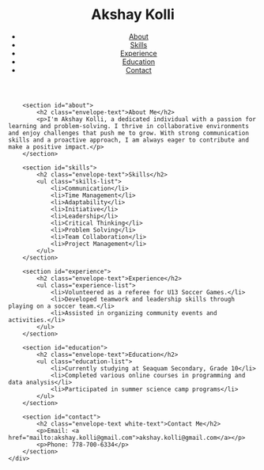 <!DOCTYPE html>
<html lang="en">
<head>
    <meta charset="UTF-8">
    <meta name="viewport" content="width=device-width, initial-scale=1.0">
    <title>Akshay Kolli - Resume</title>
    <link href="style.css" rel="stylesheet" type="text/css" />
</head>
<body>
    <div class="container">
        <header>
            <div class="header-content">
                <h1><span class="scrolling-text">Akshay Kolli</span></h1>
            </div>
            <nav>
                <ul>
                    <li><a href="#about">About</a></li>
                    <li><a href="#skills">Skills</a></li>
                    <li><a href="#experience">Experience</a></li>
                    <li><a href="#education">Education</a></li>
                    <li><a href="#contact">Contact</a></li>
                </ul>
            </nav>
        </header>

        <section id="about">
            <h2 class="envelope-text">About Me</h2>
            <p>I'm Akshay Kolli, a dedicated individual with a passion for learning and problem-solving. I thrive in collaborative environments and enjoy challenges that push me to grow. With strong communication skills and a proactive approach, I am always eager to contribute and make a positive impact.</p>
        </section>

        <section id="skills">
            <h2 class="envelope-text">Skills</h2>
            <ul class="skills-list">
                <li>Communication</li>
                <li>Time Management</li>
                <li>Adaptability</li>
                <li>Initiative</li>
                <li>Leadership</li>
                <li>Critical Thinking</li>
                <li>Problem Solving</li>
                <li>Team Collaboration</li>
                <li>Project Management</li>
            </ul>
        </section>

        <section id="experience">
            <h2 class="envelope-text">Experience</h2>
            <ul class="experience-list">
                <li>Volunteered as a referee for U13 Soccer Games.</li>
                <li>Developed teamwork and leadership skills through playing on a soccer team.</li>
                <li>Assisted in organizing community events and activities.</li>
            </ul>
        </section>

        <section id="education">
            <h2 class="envelope-text">Education</h2>
            <ul class="education-list">
                <li>Currently studying at Seaquam Secondary, Grade 10</li>
                <li>Completed various online courses in programming and data analysis</li>
                <li>Participated in summer science camp programs</li>
            </ul>
        </section>

        <section id="contact">
            <h2 class="envelope-text white-text">Contact Me</h2>
            <p>Email: <a href="mailto:akshay.kolli@gmail.com">akshay.kolli@gmail.com</a></p>
            <p>Phone: 778-700-6334</p>
        </section>
    </div>
</body>
</html>
